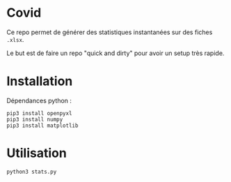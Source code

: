 # Covid

Ce repo permet de générer des statistiques instantanées sur des fiches `.xlsx`.

Le but est de faire un repo "quick and dirty" pour avoir un setup très rapide.

# Installation

Dépendances python :

```
pip3 install openpyxl
pip3 install numpy
pip3 install matplotlib
```

# Utilisation

```
python3 stats.py
```
